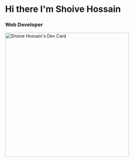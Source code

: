 # Hi there I'm Shoive Hossain

### Web Developer 
<a href="https://app.daily.dev/ronaninstain"><img src="https://api.daily.dev/devcards/e1bfe6f4cecb43a99b444586390e5bd6.png?r=853" width="400" alt="Shoive Hossain's Dev Card"/></a>

